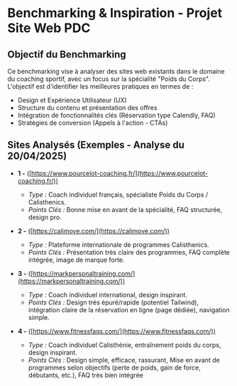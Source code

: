 # Benchmarking & Inspiration - Projet Site Web PDC

## Objectif du Benchmarking

Ce benchmarking vise à analyser des sites web existants dans le domaine du coaching sportif, avec un focus sur la spécialité "Poids du Corps". L'objectif est d'identifier les meilleures pratiques en termes de :

* Design et Expérience Utilisateur (UX)
* Structure du contenu et présentation des offres
* Intégration de fonctionnalités clés (Réservation type Calendly, FAQ)
* Stratégies de conversion (Appels à l'action - CTAs)


## Sites Analysés (Exemples - Analyse du 20/04/2025)

* **1 -** ([https://www.pourcelot-coaching.fr/](https://www.pourcelot-coaching.fr/))
    * *Type :* Coach individuel français, spécialiste Poids du Corps / Calisthenics.
    * *Points Clés :* Bonne mise en avant de la spécialité, FAQ structurée, design pro.
    
* **2 -** ([https://calimove.com/](https://calimove.com/))
    * *Type :* Plateforme internationale de programmes Calisthenics.
    * *Points Clés :* Présentation très claire des programmes, FAQ complète intégrée, image de marque forte.
* **3 -** ([https://markpersonaltraining.com/](https://markpersonaltraining.com/))
    * *Type :* Coach individuel international, design inspirant.
    * *Points Clés :* Design très épuré/rapide (potentiel Tailwind), intégration claire de la réservation en ligne (page dédiée), navigation simple.

* **4 -** ([https://www.fitnessfaqs.com/](https://www.fitnessfaqs.com/))
    * *Type :* Coach individuel Calisthénie, entraînement poids du corps, design inspirant.
    * *Points Clés :* Design simple, efficace, rassurant, Mise en avant de programmes selon objectifs (perte de poids, gain de force, débutants, etc.), FAQ très bien intégrée

